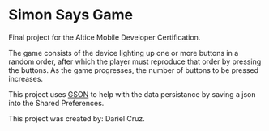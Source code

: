 # Simon Says Game
Final project for the Altice Mobile Developer Certification.

The game consists of the device lighting up one or more buttons in a random order, after which the player must reproduce that order by pressing the buttons.
As the game progresses, the number of buttons to be pressed increases.

This project uses [GSON](https://github.com/google/gson) to help with the data persistance by saving a json into the Shared Preferences.

This project was created by: Dariel Cruz.